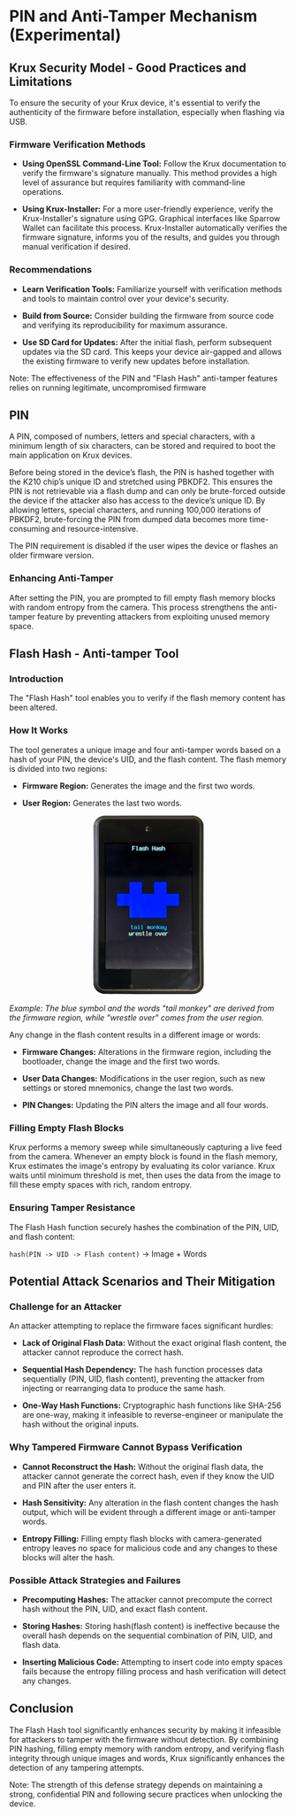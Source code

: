# PIN and Anti-Tamper Mechanism (Experimental)


## Krux Security Model - Good Practices and Limitations

To ensure the security of your Krux device, it's essential to verify the authenticity of the firmware before installation, especially when flashing via USB.

### Firmware Verification Methods

- **Using OpenSSL Command-Line Tool:** Follow the Krux documentation to verify the firmware's signature manually. This method provides a high level of assurance but requires familiarity with command-line operations.

- **Using Krux-Installer:** For a more user-friendly experience, verify the Krux-Installer's signature using GPG. Graphical interfaces like Sparrow Wallet can facilitate this process. Krux-Installer automatically verifies the firmware signature, informs you of the results, and guides you through manual verification if desired.

### Recommendations

- **Learn Verification Tools:** Familiarize yourself with verification methods and tools to maintain control over your device's security.

- **Build from Source:** Consider building the firmware from source code and verifying its reproducibility for maximum assurance.

- **Use SD Card for Updates:** After the initial flash, perform subsequent updates via the SD card. This keeps your device air-gapped and allows the existing firmware to verify new updates before installation.

Note: The effectiveness of the PIN and "Flash Hash" anti-tamper features relies on running legitimate, uncompromised firmware

## PIN
A PIN, composed of numbers, letters and special characters, with a minimum length of six characters, can be stored and required to boot the main application on Krux devices.

Before being stored in the device’s flash, the PIN is hashed together with the K210 chip’s unique ID and stretched using PBKDF2. This ensures the PIN is not retrievable via a flash dump and can only be brute-forced outside the device if the attacker also has access to the device’s unique ID. By allowing letters, special characters, and running 100,000 iterations of PBKDF2, brute-forcing the PIN from dumped data becomes more time-consuming and resource-intensive.

The PIN requirement is disabled if the user wipes the device or flashes an older firmware version.

### Enhancing Anti-Tamper
After setting the PIN, you are prompted to fill empty flash memory blocks with random entropy from the camera. This process strengthens the anti-tamper feature by preventing attackers from exploiting unused memory space.

## Flash Hash - Anti-tamper Tool
### Introduction

The "Flash Hash" tool enables you to verify if the flash memory content has been altered.

### How It Works

The tool generates a unique image and four anti-tamper words based on a hash of your PIN, the device's UID, and the flash content. The flash memory is divided into two regions:

- **Firmware Region:** Generates the image and the first two words.

- **User Region:** Generates the last two words.

<div style="text-align: center;">
    <img src="../../img/flash_hash_temp.bmp" alt="Flash Hash Temp" width="200"/>
</div>

*Example: The blue symbol and the words "tail monkey" are derived from the firmware region, while "wrestle over" comes from the user region.*

Any change in the flash content results in a different image or words:

- **Firmware Changes:** Alterations in the firmware region, including the bootloader, change the image and the first two words.

- **User Data Changes:** Modifications in the user region, such as new settings or stored mnemonics, change the last two words.

- **PIN Changes:** Updating the PIN alters the image and all four words.

### Filling Empty Flash Blocks

Krux performs a memory sweep while simultaneously capturing a live feed from the camera. Whenever an empty block is found in the flash memory, Krux estimates the image's entropy by evaluating its color variance. Krux waits until minimum threshold is met, then uses the data from the image to fill these empty spaces with rich, random entropy.

### Ensuring Tamper Resistance

The Flash Hash function securely hashes the combination of the PIN, UID, and flash content:

`hash(PIN -> UID -> Flash content)` -> Image + Words

## Potential Attack Scenarios and Their Mitigation
### Challenge for an Attacker

An attacker attempting to replace the firmware faces significant hurdles:

- **Lack of Original Flash Data:** Without the exact original flash content, the attacker cannot reproduce the correct hash.

- **Sequential Hash Dependency:** The hash function processes data sequentially (PIN, UID, flash content), preventing the attacker from injecting or rearranging data to produce the same hash.

- **One-Way Hash Functions:** Cryptographic hash functions like SHA-256 are one-way, making it infeasible to reverse-engineer or manipulate the hash without the original inputs.

### Why Tampered Firmware Cannot Bypass Verification

- **Cannot Reconstruct the Hash:** Without the original flash data, the attacker cannot generate the correct hash, even if they know the UID and PIN after the user enters it.

- **Hash Sensitivity:** Any alteration in the flash content changes the hash output, which will be evident through a different image or anti-tamper words.

- **Entropy Filling:** Filling empty flash blocks with camera-generated entropy leaves no space for malicious code and any changes to these blocks will alter the hash.

### Possible Attack Strategies and Failures

- **Precomputing Hashes:** The attacker cannot precompute the correct hash without the PIN, UID, and exact flash content.

- **Storing Hashes:** Storing hash(flash content) is ineffective because the overall hash depends on the sequential combination of PIN, UID, and flash data.

- **Inserting Malicious Code:** Attempting to insert code into empty spaces fails because the entropy filling process and hash verification will detect any changes.

## Conclusion

The Flash Hash tool significantly enhances security by making it infeasible for attackers to tamper with the firmware without detection. By combining PIN hashing, filling empty memory with random entropy, and verifying flash integrity through unique images and words, Krux significantly enhances the detection of any tampering attempts.

Note: The strength of this defense strategy depends on maintaining a strong, confidential PIN and following secure practices when unlocking the device.
